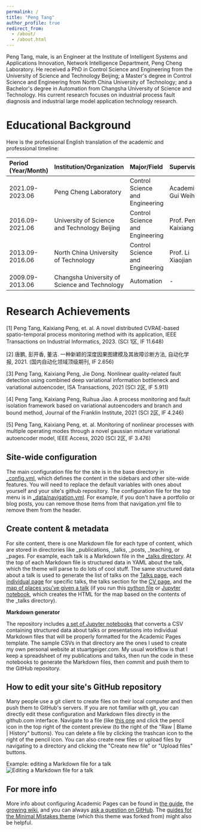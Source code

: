 ```yaml
---
permalink: /
title: "Peng Tang"
author_profile: true
redirect_from: 
  - /about/
  - /about.html
---
```


Peng Tang, male, is an Engineer at the Institute of Intelligent Systems and Applications Innovation, Network Intelligence Department, Peng Cheng Laboratory. He received a PhD in Control Science and Engineering from the University of Science and Technology Beijing; a Master's degree in Control Science and Engineering from North China University of Technology; and a Bachelor's degree in Automation from Changsha University of Science and Technology. His current research focuses on industrial process fault diagnosis and industrial large model application technology research.

Educational Background
======
Here is the professional English translation of the academic and professional timeline:

| Period (Year/Month) | Institution/Organization | Major/Field | Supervisor | Degree/Position |
| :------------------ | :----------------------- | :---------- | :--------- | :-------------- |
| 2021.09-2023.06     | Peng Cheng Laboratory    | Control Science and Engineering | Academician Gui Weihua | Postdoctoral Researcher |
| 2016.09-2021.06     | University of Science and Technology Beijing | Control Science and Engineering | Prof. Peng Kaixiang | Ph.D. |
| 2013.09-2016.06     | North China University of Technology | Control Science and Engineering | Prof. Li Xiaojian | Master's Degree |
| 2009.09-2013.06     | Changsha University of Science and Technology | Automation | - | Bachelor's Degree |

Research Achievements
======
[1] Peng Tang, Kaixiang Peng, et. al. A novel distributed CVRAE-based spatio-temporal process monitoring method with its application, IEEE Transactions on Industrial Informatics, 2023. (SCI 1区, IF 11.648)

[2] 唐鹏, 彭开香, 董洁. 一种新颖的深度因果图建模及其故障诊断方法, 自动化学报, 2021. (国内自动化领域顶级期刊, IF 2.656)

[3] Peng Tang, Kaixiang Peng, Jie Dong. Nonlinear quality-related fault detection using combined deep variational information bottleneck and variational autoencoder, ISA Transactions, 2021 (SCI 2区, IF 5.911) 

[4] Peng Tang, Kaixiang Peng, Ruihua Jiao. A process monitoring and fault isolation framework based on variational autoencoders and branch and bound method, Journal of the Franklin Institute, 2021 (SCI 2区, IF 4.246) 

[5] Peng Tang, Kaixiang Peng, et. al. Monitoring of nonlinear processes with multiple operating modes through a novel gaussian mixture variational autoencoder model, IEEE Access, 2020 (SCI 2区, IF 3.476) 

Site-wide configuration
------
The main configuration file for the site is in the base directory in [_config.yml](https://github.com/academicpages/academicpages.github.io/blob/master/_config.yml), which defines the content in the sidebars and other site-wide features. You will need to replace the default variables with ones about yourself and your site's github repository. The configuration file for the top menu is in [_data/navigation.yml](https://github.com/academicpages/academicpages.github.io/blob/master/_data/navigation.yml). For example, if you don't have a portfolio or blog posts, you can remove those items from that navigation.yml file to remove them from the header. 

Create content & metadata
------
For site content, there is one Markdown file for each type of content, which are stored in directories like _publications, _talks, _posts, _teaching, or _pages. For example, each talk is a Markdown file in the [_talks directory](https://github.com/academicpages/academicpages.github.io/tree/master/_talks). At the top of each Markdown file is structured data in YAML about the talk, which the theme will parse to do lots of cool stuff. The same structured data about a talk is used to generate the list of talks on the [Talks page](https://academicpages.github.io/talks), each [individual page](https://academicpages.github.io/talks/2012-03-01-talk-1) for specific talks, the talks section for the [CV page](https://academicpages.github.io/cv), and the [map of places you've given a talk](https://academicpages.github.io/talkmap.html) (if you run this [python file](https://github.com/academicpages/academicpages.github.io/blob/master/talkmap.py) or [Jupyter notebook](https://github.com/academicpages/academicpages.github.io/blob/master/talkmap.ipynb), which creates the HTML for the map based on the contents of the _talks directory).

**Markdown generator**

The repository includes [a set of Jupyter notebooks](https://github.com/academicpages/academicpages.github.io/tree/master/markdown_generator
) that converts a CSV containing structured data about talks or presentations into individual Markdown files that will be properly formatted for the Academic Pages template. The sample CSVs in that directory are the ones I used to create my own personal website at stuartgeiger.com. My usual workflow is that I keep a spreadsheet of my publications and talks, then run the code in these notebooks to generate the Markdown files, then commit and push them to the GitHub repository.

How to edit your site's GitHub repository
------
Many people use a git client to create files on their local computer and then push them to GitHub's servers. If you are not familiar with git, you can directly edit these configuration and Markdown files directly in the github.com interface. Navigate to a file (like [this one](https://github.com/academicpages/academicpages.github.io/blob/master/_talks/2012-03-01-talk-1.md) and click the pencil icon in the top right of the content preview (to the right of the "Raw | Blame | History" buttons). You can delete a file by clicking the trashcan icon to the right of the pencil icon. You can also create new files or upload files by navigating to a directory and clicking the "Create new file" or "Upload files" buttons. 

Example: editing a Markdown file for a talk
![Editing a Markdown file for a talk](/images/editing-talk.png)

For more info
------
More info about configuring Academic Pages can be found in [the guide](https://academicpages.github.io/markdown/), the [growing wiki](https://github.com/academicpages/academicpages.github.io/wiki), and you can always [ask a question on GitHub](https://github.com/academicpages/academicpages.github.io/discussions). The [guides for the Minimal Mistakes theme](https://mmistakes.github.io/minimal-mistakes/docs/configuration/) (which this theme was forked from) might also be helpful.
